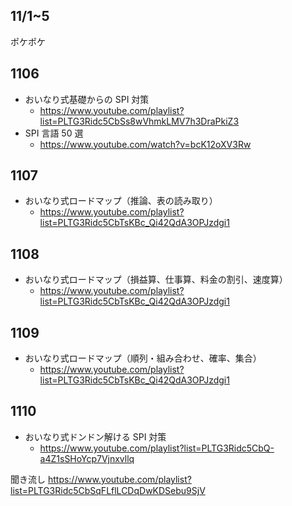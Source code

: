 ## 11/1~5

ポケポケ

## 1106

- おいなり式基礎からの SPI 対策
  - https://www.youtube.com/playlist?list=PLTG3Ridc5CbSs8wVhmkLMV7h3DraPkiZ3
- SPI 言語 50 選
  - https://www.youtube.com/watch?v=bcK12oXV3Rw

## 1107

- おいなり式ロードマップ（推論、表の読み取り）
  - https://www.youtube.com/playlist?list=PLTG3Ridc5CbTsKBc_Qi42QdA3OPJzdgi1

## 1108

- おいなり式ロードマップ（損益算、仕事算、料金の割引、速度算）
  - https://www.youtube.com/playlist?list=PLTG3Ridc5CbTsKBc_Qi42QdA3OPJzdgi1

## 1109

- おいなり式ロードマップ（順列・組み合わせ、確率、集合）
  - https://www.youtube.com/playlist?list=PLTG3Ridc5CbTsKBc_Qi42QdA3OPJzdgi1

## 1110

- おいなり式ドンドン解ける SPI 対策
  - https://www.youtube.com/playlist?list=PLTG3Ridc5CbQ-a4Z1sSHoYcp7Vjnxvllq

聞き流し
https://www.youtube.com/playlist?list=PLTG3Ridc5CbSqFLflLCDqDwKDSebu9SjV
